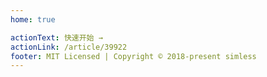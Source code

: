 ```yaml
---
home: true

actionText: 快速开始 →
actionLink: /article/39922
footer: MIT Licensed | Copyright © 2018-present simless
---
```

<home />

